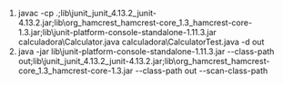 1. javac -cp .;lib\junit_junit_4.13.2_junit-4.13.2.jar;lib\org_hamcrest_hamcrest-core_1.3_hamcrest-core-1.3.jar;lib\junit-platform-console-standalone-1.11.3.jar calculadora\Calculator.java calculadora\CalculatorTest.java -d out
2. java -jar lib\junit-platform-console-standalone-1.11.3.jar --class-path out;lib\junit_junit_4.13.2_junit-4.13.2.jar;lib\org_hamcrest_hamcrest-core_1.3_hamcrest-core-1.3.jar --class-path out --scan-class-path